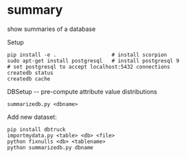summary
=======

show summaries of a database


Setup

    pip install -e .                  # install scorpion
    sudo apt-get install postgresql   # install postgresql 9
    # set postgresql to accept localhost:5432 connections 
    createdb status
    createdb cache

DBSetup -- pre-compute attribute value distributions

    summarizedb.py <dbname>


Add new dataset:

    pip install dbtruck
    importmydata.py <table> <db> <file>
    python fixnulls <db> <tablename>
    python summarizedb.py dbname



